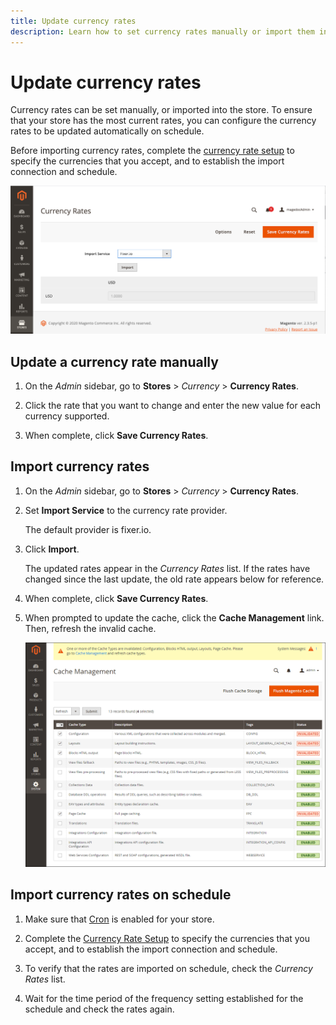 ```yaml
---
title: Update currency rates
description: Learn how to set currency rates manually or import them into your store.
---
```

# Update currency rates

Currency rates can be set manually, or imported into the store. To ensure that your store has the most current rates, you can configure the currency rates to be updated automatically on schedule.

Before importing currency rates, complete the [currency rate setup](currency-configuration.md) to specify the currencies that you accept, and to establish the import connection and schedule.

![Currency rates](./assets/stores-currency-rate-update.png)<!-- zoom -->

## Update a currency rate manually

1. On the _Admin_ sidebar, go to **Stores** > _Currency_ > **Currency Rates**.

1. Click the rate that you want to change and enter the new value for each currency supported.

1. When complete, click **Save Currency Rates**.

## Import currency rates

1. On the _Admin_ sidebar, go to **Stores** > _Currency_ > **Currency Rates**.

1. Set **Import Service** to the currency rate provider.

   The default provider is fixer.io.

1. Click **Import**.

   The updated rates appear in the _Currency Rates_ list. If the rates have changed since the last update, the old rate appears below for reference.

1. When complete, click **Save Currency Rates**.

1. When prompted to update the cache, click the **Cache Management** link. Then, refresh the invalid cache.

   ![System message - refresh the invalid cache](./assets/currency-cache-update.png)<!-- zoom -->

## Import currency rates on schedule

1. Make sure that [Cron](https://docs.magento.com/user-guide/system/cron.html) is enabled for your store.

1. Complete the [Currency Rate Setup](currency-configuration.md) to specify the currencies that you accept, and to establish the import connection and schedule.

1. To verify that the rates are imported on schedule, check the _Currency Rates_ list.

1. Wait for the time period of the frequency setting established for the schedule and check the rates again.

